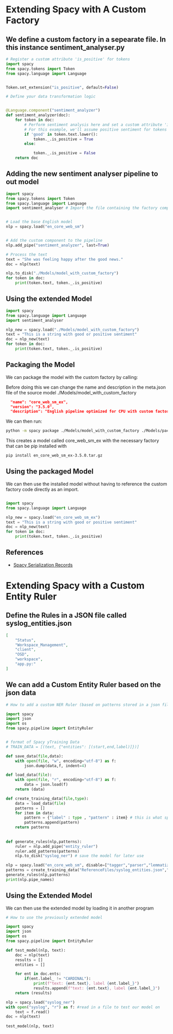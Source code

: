 # Extending Spacy with A Custom Factory

## We define a custom factory in a sepearate file. In this instance sentiment_analyser.py

```python
# Register a custom attribute 'is_positive' for tokens
import spacy
from spacy.tokens import Token
from spacy.language import Language


Token.set_extension("is_positive", default=False)

# Define your data transformation logic


@Language.component("sentiment_analyzer")
def sentiment_analyzer(doc):
    for token in doc:
        # Perform sentiment analysis here and set a custom attribute 'is_positive'
        # For this example, we'll assume positive sentiment for tokens containing 'good'
        if 'good' in token.text.lower():
            token._.is_positive = True
        else:

            token._.is_positive = False
    return doc


```

## Adding the new sentiment analyser pipeline to out model

```python
import spacy
from spacy.tokens import Token
from spacy.language import Language
import sentiment_analyser # Import the file containing the factory component


# Load the base English model
nlp = spacy.load("en_core_web_sm")


# Add the custom component to the pipeline
nlp.add_pipe("sentiment_analyzer", last=True)

# Process the text
text = "She was feeling happy after the good news."
doc = nlp(text)

nlp.to_disk("./Models/model_with_custom_factory")
for token in doc:
    print(token.text, token._.is_positive)
```

## Using the extended Model

```python
import spacy
from spacy.language import Language
import sentiment_analyser

nlp_new = spacy.load("./Models/model_with_custom_factory")
text = "This is a string with good or positive sentiment"
doc = nlp_new(text)
for token in doc:
    print(token.text, token._.is_positive)
```


## Packaging the Model

We can package the model with the custom factory by calling:


Before doing this we can change the name and description in the meta.json file of the source model ./Models/model_with_custom_factory

```json
  "name": "core_web_sm_ex",
  "version": "3.5.0",
  "description": "English pipeline optimized for CPU with custom factory extension. ...."
```
We can then run:

```bash
python -m spacy package ./Models/model_with_custom_factory ./Models/packages --code sentiment_analyser.py
```

This creates a model called core_web_sm_ex with the necessary factory that can be pip installed with 

```bash
pip install en_core_web_sm_ex-3.5.0.tar.gz
```

## Using the packaged Model

We can then use the installed model without having to reference the custom factory code directly as an import.

```python

import spacy
from spacy.language import Language

nlp_new = spacy.load("en_core_web_sm_ex")
text = "This is a string with good or positive sentiment"
doc = nlp_new(text)
for token in doc:
    print(token.text, token._.is_positive)
```


## References

- [Spacy Serialization Records](https://spacy.io/usage/saving-loading#serialization-methods)

# Extending Spacy with a Custom Entity Ruler

## Define the Rules in a JSON file called syslog_entities.json


```json
[
    "Status",
    "Workspace_Management",
    "client",
    "OSD",
    "workspace",
    "app.py:"
]
```


## We can add a Custom Entity Ruler based on the json data


```python
# How to add a custom NER Ruler (based on patterns stored in a json file) to an existing Model to extend NER

import spacy
import json
import os
from spacy.pipeline import EntityRuler


# format of Spacy yTraining Data
# TRAIN_DATA = [(text, {"entities": [(start,end,label)]})]

def save_data(file,data):
    with open(file, "w", encoding="utf-8") as f:
        json.dump(data,f, indent=4)

def load_data(file):
    with open(file, "r", encoding="utf-8") as f:
        data = json.load(f)
    return (data)  

def create_training_data(file,type):
    data = load_data(file)
    patterns = []
    for item in data:
        pattern = {"label" : type , "pattern" : item} # this is what spacy expects
        patterns.append(pattern)
    return patterns    
        
       
def generate_rules(nlp,patterns):
    ruler = nlp.add_pipe("entity_ruler")
    ruler.add_patterns(patterns)
    nlp.to_disk("syslog_ner") # save the model for later use

nlp = spacy.load("en_core_web_sm", disable=["tagger","parser","lemmatizer","tok2vec", "tagger"])        # if we wish we can disable unused components
patterns = create_training_data("ReferenceFiles/syslog_entities.json","COMPONENT") 
generate_rules(nlp,patterns)  
print(nlp.pipe_names) 
```

## Using the Extended Model

We can then use the extended model by loading it in another program

```python
# How to use the previously extended model

import spacy
import json
import os
from spacy.pipeline import EntityRuler

def test_model(nlp, text):
    doc = nlp(text)
    results = []
    entities = []

    for ent in doc.ents:
        if(ent.label_ != "CARDINAL"):
            print(f"text: {ent.text}, label {ent.label_}")
            results.append(f"text: {ent.text}, label {ent.label_}")
    return (results)  

nlp = spacy.load("syslog_ner")
with open("syslog", "r") as f: #read in a file to test our model on
    text = f.read()
doc = nlp(text)    
    
test_model(nlp, text)
```

